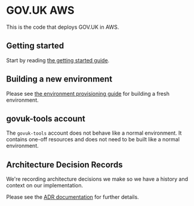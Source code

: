 # GOV.UK AWS

This is the code that deploys GOV.UK in AWS.

## Getting started

Start by reading [the getting started guide](docs/guides/getting-started.md).

## Building a new environment

Please see [the environment provisioning guide](docs/guides/environment-provisioning.md) for building a fresh environment.

## govuk-tools account

The `govuk-tools` account does not behave like a normal environment. It contains one-off resources and does not need to be built like a normal environment.

## Architecture Decision Records

We're recording architecture decisions we make so we have a history and context on our implementation.

Please see the [ADR documentation](docs/architecture/README.md) for further details.
